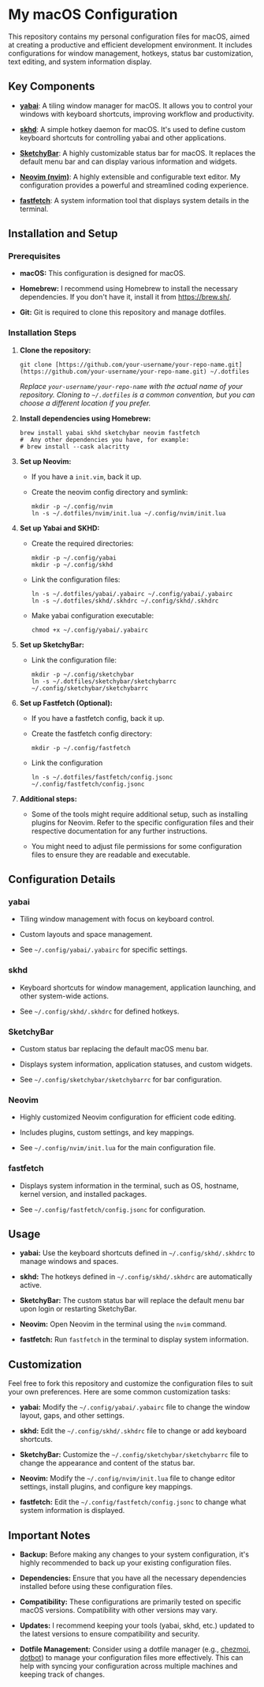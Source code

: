 # My macOS Configuration

This repository contains my personal configuration files for macOS, aimed at creating a productive and efficient development environment. It includes configurations for window management, hotkeys, status bar customization, text editing, and system information display.

## Key Components

* [**yabai**](https://github.com/koekeishiya/yabai): A tiling window manager for macOS. It allows you to control your windows with keyboard shortcuts, improving workflow and productivity.

* [**skhd**](https://github.com/koekeishiya/skhd): A simple hotkey daemon for macOS. It's used to define custom keyboard shortcuts for controlling yabai and other applications.

* [**SketchyBar**](https://github.com/Felix-Haeberle/SketchyBar): A highly customizable status bar for macOS. It replaces the default menu bar and can display various information and widgets.

* [**Neovim (nvim)**](https://neovim.io/): A highly extensible and configurable text editor. My configuration provides a powerful and streamlined coding experience.

* [**fastfetch**](https://github.com/fastfetch-org/fastfetch): A system information tool that displays system details in the terminal.

## Installation and Setup

### Prerequisites

* **macOS:** This configuration is designed for macOS.

* **Homebrew:** I recommend using Homebrew to install the necessary dependencies. If you don't have it, install it from <https://brew.sh/>.

* **Git:** Git is required to clone this repository and manage dotfiles.

### Installation Steps

1.  **Clone the repository:**

    ```
    git clone [https://github.com/your-username/your-repo-name.git](https://github.com/your-username/your-repo-name.git) ~/.dotfiles
    ```

    *Replace `your-username/your-repo-name` with the actual name of your repository.*
    *Cloning to `~/.dotfiles` is a common convention, but you can choose a different location if you prefer.*

2.  **Install dependencies using Homebrew:**

    ```
    brew install yabai skhd sketchybar neovim fastfetch
    #  Any other dependencies you have, for example:
    # brew install --cask alacritty
    ```

3.  **Set up Neovim:**

    * If you have a `init.vim`, back it up.

    * Create the neovim config directory and symlink:

        ```
        mkdir -p ~/.config/nvim
        ln -s ~/.dotfiles/nvim/init.lua ~/.config/nvim/init.lua
        ```

4.  **Set up Yabai and SKHD:**

    * Create the required directories:

        ```
        mkdir -p ~/.config/yabai
        mkdir -p ~/.config/skhd
        ```

    * Link the configuration files:

        ```
        ln -s ~/.dotfiles/yabai/.yabairc ~/.config/yabai/.yabairc
        ln -s ~/.dotfiles/skhd/.skhdrc ~/.config/skhd/.skhdrc
        ```

    * Make yabai configuration executable:

        ```
        chmod +x ~/.config/yabai/.yabairc
        ```

5.  **Set up SketchyBar:**

    * Link the configuration file:

        ```
        mkdir -p ~/.config/sketchybar
        ln -s ~/.dotfiles/sketchybar/sketchybarrc ~/.config/sketchybar/sketchybarrc
        ```

6.  **Set up Fastfetch (Optional):**

    * If you have a fastfetch config, back it up.

    * Create the fastfetch config directory:

        ```
        mkdir -p ~/.config/fastfetch
        ```

    * Link the configuration

        ```
        ln -s ~/.dotfiles/fastfetch/config.jsonc ~/.config/fastfetch/config.jsonc
        ```

7.  **Additional steps:**

    * Some of the tools might require additional setup, such as installing plugins for Neovim. Refer to the specific configuration files and their respective documentation for any further instructions.

    * You might need to adjust file permissions for some configuration files to ensure they are readable and executable.

## Configuration Details

### yabai

* Tiling window management with focus on keyboard control.

* Custom layouts and space management.

* See `~/.config/yabai/.yabairc` for specific settings.

### skhd

* Keyboard shortcuts for window management, application launching, and other system-wide actions.

* See `~/.config/skhd/.skhdrc` for defined hotkeys.

### SketchyBar

* Custom status bar replacing the default macOS menu bar.

* Displays system information, application statuses, and custom widgets.

* See `~/.config/sketchybar/sketchybarrc` for bar configuration.

### Neovim

* Highly customized Neovim configuration for efficient code editing.

* Includes plugins, custom settings, and key mappings.

* See `~/.config/nvim/init.lua` for the main configuration file.

### fastfetch

* Displays system information in the terminal, such as OS, hostname, kernel version, and installed packages.

* See `~/.config/fastfetch/config.jsonc` for configuration.

## Usage

* **yabai:** Use the keyboard shortcuts defined in `~/.config/skhd/.skhdrc` to manage windows and spaces.

* **skhd:** The hotkeys defined in `~/.config/skhd/.skhdrc` are automatically active.

* **SketchyBar:** The custom status bar will replace the default menu bar upon login or restarting SketchyBar.

* **Neovim:** Open Neovim in the terminal using the `nvim` command.

* **fastfetch:** Run `fastfetch` in the terminal to display system information.

## Customization

Feel free to fork this repository and customize the configuration files to suit your own preferences. Here are some common customization tasks:

* **yabai:** Modify the `~/.config/yabai/.yabairc` file to change the window layout, gaps, and other settings.

* **skhd:** Edit the `~/.config/skhd/.skhdrc` file to change or add keyboard shortcuts.

* **SketchyBar:** Customize the `~/.config/sketchybar/sketchybarrc` file to change the appearance and content of the status bar.

* **Neovim:** Modify the `~/.config/nvim/init.lua` file to change editor settings, install plugins, and configure key mappings.

* **fastfetch:** Edit the `~/.config/fastfetch/config.jsonc` to change what system information is displayed.

## Important Notes

* **Backup:** Before making any changes to your system configuration, it's highly recommended to back up your existing configuration files.

* **Dependencies:** Ensure that you have all the necessary dependencies installed before using these configuration files.

* **Compatibility:** These configurations are primarily tested on specific macOS versions. Compatibility with other versions may vary.

* **Updates:** I recommend keeping your tools (yabai, skhd, etc.) updated to the latest versions to ensure compatibility and security.

* **Dotfile Management:** Consider using a dotfile manager (e.g., [chezmoi](https://chezmoi.io/), [dotbot](https://github.com/anishathalye/dotbot)) to manage your configuration files more effectively. This can help with syncing your configuration across multiple machines and keeping track of changes.
